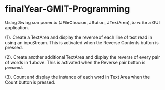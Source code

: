 # finalYear-GMIT-Programming

Using Swing components (JFileChooser, JButton, JTextArea), to write a GUI application.

(1). Create a TextArea and display the reverse of each line of text read in using an inpuStream. This is activated when the Reverse Contents button is pressed.

(2). Create another additional TextArea and display the reverse of every pair of words in 1 above. This is activated when the Reverse pair button is pressed.

(3). Count and display the instance of each word in Text Area when the Count button is pressed.

